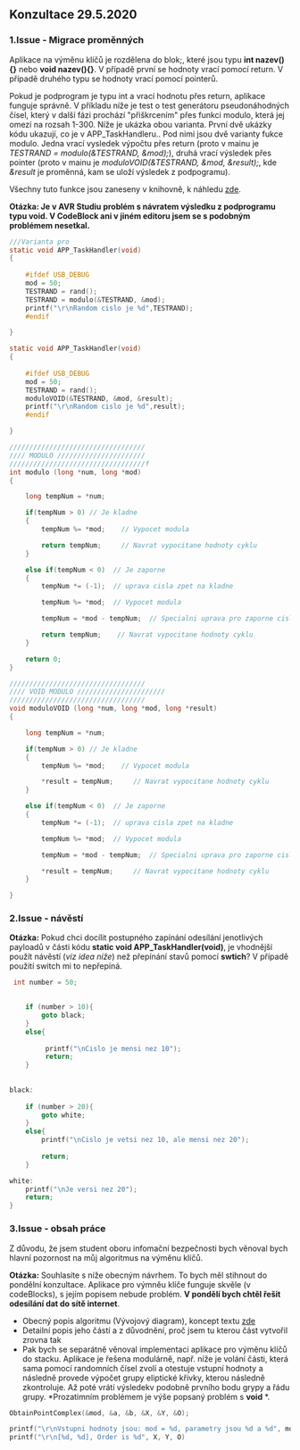 ## Konzultace 29.5.2020

### 1.Issue - Migrace proměnných

Aplikace na výměnu klíčů je rozdělena do blok;, které jsou typu **int nazev(){}** nebo **void nazev(){}**. V případě první se hodnoty vrací pomocí return. V případě druhého typu se hodnoty vrací pomocí pointerů.

Pokud je podprogram je typu int a vrací hodnotu přes return, aplikace funguje správně. V příkladu níže je test o test generátoru pseudonáhodných čísel, který v další fázi prochází "přiškrcením" přes funkci modulo, která jej omezí na rozsah 1-300. Níže je ukázka obou varianta. První dvě ukázky kódu ukazují, co je v APP_TaskHandleru.. Pod nimi jsou dvě varianty fukce modulo. Jedna vrací vysledek výpočtu přes return (proto v mainu je *TESTRAND = modulo(&TESTRAND, &mod);*), druhá vrací výsledek přes pointer (proto v mainu je *moduloVOID(&TESTRAND, &mod, &result);*, kde *&result* je proměnná, kam se uloží výsledek z podpogramu).

Všechny tuto funkce jsou zaneseny v knihovně, k náhledu <a href="https://github.com/StingrayCZ/End-to-End-Encryption-Protocol-for-IEEE-802.15.4-Stage-II-/blob/master/ECDH%20inSTACK/ECDH_Functions.h">zde</a>.

**Otázka: Je v AVR Studiu problém s návratem výsledku z podprogramu typu void. V CodeBlock ani v jiném editoru jsem se s podobným problémem nesetkal.**
```c
///Varianta pro 
static void APP_TaskHandler(void)
{
	
	#ifdef USB_DEBUG
	mod = 50;
	TESTRAND = rand();
	TESTRAND = modulo(&TESTRAND, &mod);
	printf("\r\nRandom cislo je %d",TESTRAND);
	#endif

}
```

```c
static void APP_TaskHandler(void)
{
	
	#ifdef USB_DEBUG
	mod = 50;
	TESTRAND = rand();
	moduloVOID(&TESTRAND, &mod, &result);
	printf("\r\nRandom cislo je %d",result);
	#endif

}
```

```c
//////////////////////////////////
//// MODULO //////////////////////
//////////////////////////////////f
int modulo (long *num, long *mod)
{

	long tempNum = *num;

	if(tempNum > 0) // Je kladne
	{
		tempNum %= *mod;    // Vypocet modula

		return tempNum;     // Navrat vypocitane hodnoty cyklu
	}

	else if(tempNum < 0)  // Je zaporne
	{
		tempNum *= (-1);  // uprava cisla zpet na kladne

		tempNum %= *mod;  // Vypocet modula

		tempNum = *mod - tempNum;  // Specialni uprava pro zaporne cislo

		return tempNum;    // Navrat vypocitane hodnoty cyklu
	}

	return 0;
}
```


```c
//////////////////////////////////
//// VOID MODULO //////////////////////
//////////////////////////////////
void moduloVOID (long *num, long *mod, long *result)
{

	long tempNum = *num;

	if(tempNum > 0) // Je kladne
	{
		tempNum %= *mod;    // Vypocet modula

		*result = tempNum;     // Navrat vypocitane hodnoty cyklu
	}

	else if(tempNum < 0)  // Je zaporne
	{
		tempNum *= (-1);  // uprava cisla zpet na kladne

		tempNum %= *mod;  // Vypocet modula

		tempNum = *mod - tempNum;  // Specialni uprava pro zaporne cislo

		*result = tempNum;     // Navrat vypocitane hodnoty cyklu
	}

}
```

### 2.Issue - návěstí

**Otázka:** Pokud chci docílit postupného zapínání odesílání jenotlivých payloadů v části kódu **static void APP_TaskHandler(void)**, je vhodnější použít návěstí (*viz idea níže*) než přepínání stavů pomocí **swtich**? V případě použití switch mi to nepřepíná.

```c
 int number = 50;
  

    if (number > 10){
        goto black;
    }
    else{
        
         printf("\nCislo je mensi nez 10");
         return;
    }
    
   
black:
    
    if (number > 20){
        goto white;
    }
    else{
        printf("\nCislo je vetsi nez 10, ale mensi nez 20");
    
        return;
    }

white:
    printf("\nJe versi nez 20");
    return;
}
```

### 3.Issue - obsah práce

Z důvodu, že jsem student oboru infomační bezpečnosti bych věnoval bych hlavní pozornost na můj algoritmus na výměnu klíčů.

**Otázka:** Souhlasíte s níže obecným návrhem. To bych měl stihnout do pondělní konzultace. Aplikace pro výmněu klíče funguje skvěle (v codeBlocks), s jejím popisem nebude problém. **V pondělí bych chtěl řešit odesílání dat do sítě internet**.

* Obecný popis algoritmu (Vývojový diagram), koncept textu <a href="https://github.com/StingrayCZ/End-to-End-Encryption-Protocol-for-IEEE-802.15.4-Stage-II-/blob/master/OverLeaf/KeyExchangeconcept.pdf">zde</a>
* Detailní popis jeho částí a z důvodnění, proč jsem tu kterou část vytvořil zrovna tak
* Pak bych se separátně věnoval implementaci aplikace pro výměnu klíčů do stacku. Aplikace je řešena modulárně, např. níže je volání části, která sama pomocí randomních čísel zvolí a otestuje vstupní hodnoty a následně provede výpočet grupy eliptické křivky, kterou následně zkontroluje. Až poté vrátí výsledekv podobně prvního bodu grypy a řádu grupy. *Prozatimním problémem je výše popsaný problém s **void** *.

```c
ObtainPointComplex(&mod, &a, &b, &X, &Y, &O);

printf("\r\nVstupni hodnoty jsou: mod = %d, parametry jsou %d a %d", mod, a, b);
printf("\r\n[%d, %d], Order is %d", X, Y, O)
```
